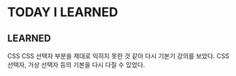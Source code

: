 # TODAY I LEARNED

## LEARNED

CSS
CSS 선택자 부분을 제대로 익히지 못한 것 같아 다시 기본기 강의를 보았다. CSS 선택자, 가상 선택자 등의 기본을 다시 다질 수 있었다.
